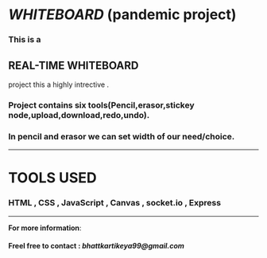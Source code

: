 <h1><i>WHITEBOARD</i> (pandemic project) </h1>
<h3>This is a <h2>REAL-TIME WHITEBOARD</h2> project this a highly intrective .</h3>
 <h3>Project contains six tools(Pencil,erasor,stickey node,upload,download,redo,undo).</h3>
 <h3>In pencil and erasor we can set width of our need/choice.</h3>
 <hr>
<h1>TOOLS USED</h1>
<h3 >HTML , CSS , JavaScript , Canvas , socket.io , Express</h3>
<hr>
<b>For more information</b>:
<h4>Freel free to contact : <i>bhattkartikeya99@gmail.com</i></h4>
